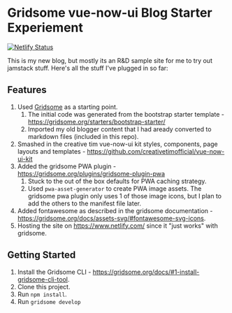 # Gridsome vue-now-ui Blog Starter Experiement

[![Netlify Status](https://api.netlify.com/api/v1/badges/8fe47863-eb74-40df-ab56-9657968c15ec/deploy-status)](https://app.netlify.com/sites/fragment2501/deploys)

This is my new blog, but mostly its an R&D sample site for me to try out jamstack stuff.  Here's all the stuff I've plugged in so far:

## Features

1. Used [Gridsome](https://gridsome.org) as a starting point.
    1. The initial code was generated from the bootstrap starter template - https://gridsome.org/starters/bootstrap-starter/
    1. Imported my old blogger content that I had aready converted to markdown files (included in this repo).
1. Smashed in the creative tim vue-now-ui kit styles, components, page layouts and templates - https://github.com/creativetimofficial/vue-now-ui-kit
1. Added the gridsome PWA plugin - https://gridsome.org/plugins/gridsome-plugin-pwa 
    1. Stuck to the out of the box defaults for PWA caching strategy. 
    1. Used `pwa-asset-generator` to create PWA image assets. The gridsome pwa plugin only uses 1 of those image icons, but I plan to add the others to the manifest file later.
1. Added fontawesome as described in the gridsome documentation - https://gridsome.org/docs/assets-svg/#fontawesome-svg-icons.
1. Hosting the site on https://www.netlify.com/ since it "just works" with gridsome.

## Getting Started

1. Install the Gridsome CLI - https://gridsome.org/docs/#1-install-gridsome-cli-tool.
2. Clone this project.
3. Run `npm install`.
4. Run `gridsome develop`
